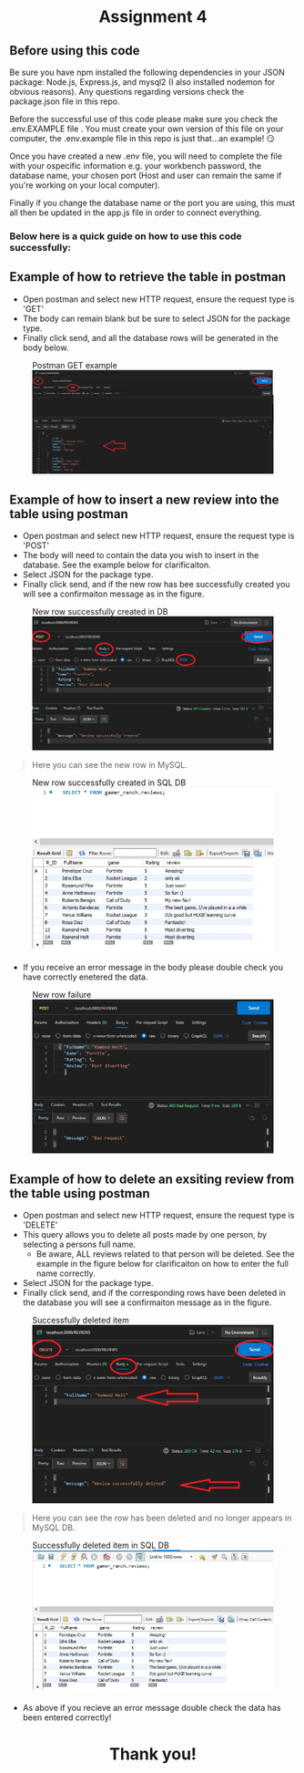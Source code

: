 
# <p align="center"> Assignment 4 </p>

## Before using this code
Be sure you have npm installed the following dependencies in your JSON package: Node.js, Express.js, and mysql2 (I also installed nodemon for obvious reasons). Any questions regarding versions check the package.json file in this repo.

Before the successful use of this code please make sure you check the .env.EXAMPLE file
. You must create your own version of this file on your computer, the .env.example file in this repo is just that...an example! :smirk:

Once you have created a new .env file, you will need to complete the file with your ospecific information e.g. your workbench password, the database name, your chosen port (Host and user can remain the same if you're working on your local computer). 

Finally if you change the database name or the port you are using, this must all then be updated in the app.js file in order to connect everything.

### Below here is a quick guide on how to use this code successfully:
##
## Example of how to retrieve the table in postman 
* Open postman and select new HTTP request, ensure the request type is 'GET'
* The body can remain blank but be sure to select JSON for the package type.
* Finally click send, and all the database rows will be generated in the body below.

<figure>
   <figcaption>Postman GET example</figcaption> 
   <img src="img\Postman GET example.jpg"
         alt="Postman GET example">
</figure>

## Example of how to insert a new review into the table using postman 
* Open postman and select new HTTP request, ensure the request type is 'POST'
* The body will need to contain the data you wish to insert in the database. See the example below for clarificaiton.
* Select JSON for the package type.
* Finally click send, and if the new row has bee successfully created you will see a confirmaiton message as in the figure.

<figure>
   <figcaption>New row successfully created in DB</figcaption> 
   <img src="img\Postman insert successful example.jpg"
         alt="New row successfully created in DB">
</figure>

> Here you can see the new row in MySQL.
<figure>
   <figcaption>New row successfully created in SQL DB</figcaption> 
   <img src="img\data successfully added in SQL.jpg"
         alt="New row successfully created in SQL DB">
</figure>

* If you receive an error message in the body please double check you have correctly enetered the data.

<figure>
   <figcaption>New row failure</figcaption> 
   <img src="img\Postman insert fail example.jpg"
         alt="New row failure">
</figure>

## Example of how to delete an exsiting review from the table using postman 
* Open postman and select new HTTP request, ensure the request type is 'DELETE'
* This query allows you to delete all posts made by one person, by selecting a persons full name.
    * Be aware, ALL reviews related to that person will be deleted.
      See the example in the figure below for clarificaiton on how to enter the full name correctly.
* Select JSON for the package type.
* Finally click send, and if the corresponding rows have been deleted in the database you will see a confirmaiton message as in the figure.

<figure>
   <figcaption>Successfully deleted item</figcaption> 
   <img src="img\Postman delete successful example.jpg"
         alt="Successfully deleted item">
</figure>

> Here you can see the row has been deleted and no longer appears in MySQL DB.
<figure>
   <figcaption>Successfully deleted item in SQL DB</figcaption> 
   <img src="img\data successfully deleted in SQL.jpg"
         alt="Successfully deleted item in SQL DB">
</figure>


* As above if you recieve an error message double check the data has been entered correctly!

##
# <p align="center"> Thank you!</p>
